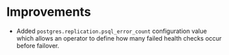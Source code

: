 # Improvements

- Added `postgres.replication.psql_error_count` configuration value
  which allows an operator to define how many failed health checks
  occur before failover.